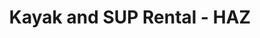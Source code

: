 ---
title: "Kayak and SUP Rental - HAZ"
url: /gordons-bay/kayak-and-sup-rental-haz/
shop: sports
---